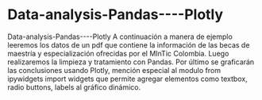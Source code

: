 # Data-analysis-Pandas----Plotly
Data-analysis-Pandas----Plotly A continuación a manera de ejemplo leeremos los datos de un pdf que contiene la información de las becas de maestría y especialización ofrecidas por el MInTic Colombia. Luego realizaremos la limpieza y tratamiento con Pandas. Por último se graficarán las conclusiones usando Plotly, mención especial al modulo from ipywidgets import widgets que permite agregar elementos como textbox, radio buttons, labels al gráfico dinámico.
